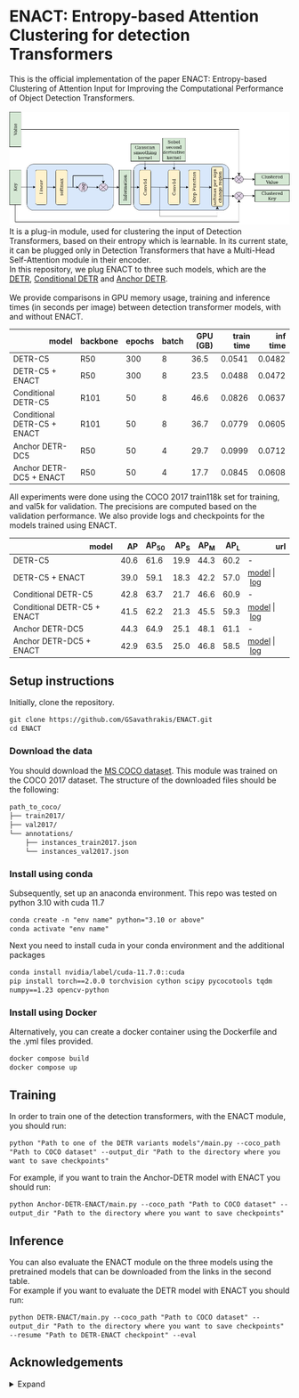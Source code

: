# ENACT: Entropy-based Attention Clustering for detection Transformers
This is the official implementation of the paper ENACT: Entropy-based Clustering of Attention Input for Improving the Computational Performance of Object Detection Transformers.\
\
![ENACT](images/ENACT_framework.jpg)
It is a plug-in module, used for clustering the input of Detection Transformers, based on their entropy which is learnable. In its current state, it can be plugged only in Detection Transformers that have a Multi-Head Self-Attention module in their encoder.\
In this repository, we plug ENACT to three such models, which are the [DETR](https://github.com/facebookresearch/detr), [Conditional DETR](https://github.com/Atten4Vis/ConditionalDETR) and [Anchor DETR](https://github.com/megvii-research/AnchorDETR).\
\
We provide comparisons in GPU memory usage, training and inference times (in seconds per image) between detection transformer models, with and without ENACT. 
<table>
  <thead>
    <tr style="text-align: right;">
      <th>model</th>
      <th>backbone</th>
      <th>epochs</th>
      <th>batch</th>
      <th>GPU (GB)</th>
      <th>train time</th>
      <th>inf time</th>
    </tr>
  </thead>
  <tbody>
    <tr>
      <td>DETR-C5</td>
      <td>R50</td>
      <td>300</td>
      <td>8</td>
      <td>36.5</td>
      <td>0.0541</td>
      <td>0.0482</td>
    </tr>
    <tr>
      <td>DETR-C5 + ENACT</td>
      <td>R50</td>
      <td>300</td>
      <td>8</td>
      <td>23.5</td>
      <td>0.0488</td>
      <td>0.0472</td>
    </tr>
    <tr>
      <td>Conditional DETR-C5</td>
      <td>R101</td>
      <td>50</td>
      <td>8</td>
      <td>46.6</td>
      <td>0.0826</td>
      <td>0.0637</td>
    </tr>
    <tr>
      <td>Conditional DETR-C5 + ENACT</td>
      <td>R101</td>
      <td>50</td>
      <td>8</td>
      <td>36.7</td>
      <td>0.0779</td>
      <td>0.0605</td>
    </tr>
    <tr>
      <td>Anchor DETR-DC5</td>
      <td>R50</td>
      <td>50</td>
      <td>4</td>
      <td>29.7</td>
      <td>0.0999</td>
      <td>0.0712</td>
    </tr>
    <tr>
      <td>Anchor DETR-DC5 + ENACT</td>
      <td>R50</td>
      <td>50</td>
      <td>4</td>
      <td>17.7</td>
      <td>0.0845</td>
      <td>0.0608</td>
    </tr>
  </tbody>
</table>
All experiments were done using the COCO 2017 train118k set for training, and val5k for validation. The precisions are computed based on the validation performance. We also provide logs and checkpoints for the models trained using ENACT.
<table>
  <thead>
    <tr style="text-align: right;">
      <th>model</th>
      <th>AP</th>
      <th>AP<sub>50</sub></th>
      <th>AP<sub>S</sub></th>
      <th>AP<sub>M</sub></th>
      <th>AP<sub>L</sub></th>
      <th>url</th>
    </tr>
  </thead>
  <tbody>
    <tr>
      <td>DETR-C5</td>
      <td>40.6</td>
      <td>61.6</td>
      <td>19.9</td>
      <td>44.3</td>
      <td>60.2</td>
      <td>-</td>
    </tr>
    <tr>
      <td>DETR-C5 + ENACT</td>
      <td>39.0</td>
      <td>59.1</td>
      <td>18.3</td>
      <td>42.2</td>
      <td>57.0</td>
      <td><a href="https://drive.google.com/file/d/1SSPlsywBkV5qUk4h4K0gstD8kgJldvaN/view?usp=drive_link">model</a>&nbsp;|&nbsp;<a href="https://drive.google.com/file/d/1sTyChBg0PA-Blf1upRdQ9rkSRemgf530/view?usp=drive_link">log</a></td>
    </tr>
    <tr>
      <td>Conditional DETR-C5</td>
      <td>42.8</td>
      <td>63.7</td>
      <td>21.7</td>
      <td>46.6</td>
      <td>60.9</td>
      <td>-</td>
    </tr>
    <tr>
      <td>Conditional DETR-C5 + ENACT</td>
      <td>41.5</td>
      <td>62.2</td>
      <td>21.3</td>
      <td>45.5</td>
      <td>59.3</td>
      <td><a href="https://drive.google.com/file/d/1_RyhT_xn9TqqJy1-4mb39KUexjJrMV_d/view?usp=drive_link">model</a>&nbsp;|&nbsp;<a href="https://drive.google.com/file/d/1OLhlMNd2k7g9lIb7mbWg82gkdeykAG6E/view?usp=drive_link">log</a></td>
    </tr>
    <tr>
      <td>Anchor DETR-DC5</td>
      <td>44.3</td>
      <td>64.9</td>
      <td>25.1</td>
      <td>48.1</td>
      <td>61.1</td>
      <td>-</td>
    </tr>
    <tr>
      <td>Anchor DETR-DC5 + ENACT</td>
      <td>42.9</td>
      <td>63.5</td>
      <td>25.0</td>
      <td>46.8</td>
      <td>58.5</td>
      <td><a href="https://drive.google.com/file/d/1CLWJl49gE8vCdBbCAMHrcgzeiK6JKiza/view?usp=drive_link">model</a>&nbsp;|&nbsp;<a href="https://drive.google.com/file/d/1arBV_A-HCi_lXlUxNGNAGOhKIxjs_D1Z/view?usp=drive_link">log</a></td>
    </tr>
  </tbody>
</table>



## Setup instructions
Initially, clone the repository.
```
git clone https://github.com/GSavathrakis/ENACT.git
cd ENACT
```

### Download the data

You should download the [MS COCO dataset](https://cocodataset.org/#download). This module was trained on the COCO 2017 dataset. The structure of the downloaded files should be the following:
```
path_to_coco/
├── train2017/
├── val2017/
└── annotations/
	├── instances_train2017.json
	└── instances_val2017.json
```

### Install using conda
Subsequently, set up an anaconda environment. This repo was tested on python 3.10 with cuda 11.7
```
conda create -n "env name" python="3.10 or above"
conda activate "env name"
```

Next you need to install cuda in your conda environment and the additional packages
```
conda install nvidia/label/cuda-11.7.0::cuda
pip install torch==2.0.0 torchvision cython scipy pycocotools tqdm numpy==1.23 opencv-python
```
### Install using Docker
Alternatively, you can create a docker container using the Dockerfile and the .yml files provided.
```
docker compose build
docker compose up
```

## Training
In order to train one of the detection transformers, with the ENACT module, you should run: 
```
python "Path to one of the DETR variants models"/main.py --coco_path "Path to COCO dataset" --output_dir "Path to the directory where you want to save checkpoints"
```
For example, if you want to train the Anchor-DETR model with ENACT you should run:
```
python Anchor-DETR-ENACT/main.py --coco_path "Path to COCO dataset" --output_dir "Path to the directory where you want to save checkpoints"
```

## Inference
You can also evaluate the ENACT module on the three models using the pretrained models that can be downloaded from the links in the second table.\
For example if you want to evaluate the DETR model with ENACT you should run:
```
python DETR-ENACT/main.py --coco_path "Path to COCO dataset" --output_dir "Path to the directory where you want to save checkpoints" --resume "Path to DETR-ENACT checkpoint" --eval
```

## Acknowledgements

<details><summary> Expand </summary>
 
  * [https://github.com/facebookresearch/detr](https://github.com/facebookresearch/detr)
  * [https://github.com/megvii-research/AnchorDETR](https://github.com/megvii-research/AnchorDETR)
  * [https://github.com/Atten4Vis/ConditionalDETR](https://github.com/Atten4Vis/ConditionalDETR)
</details>